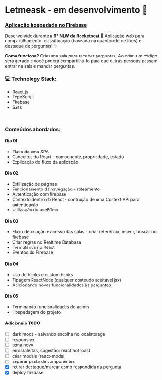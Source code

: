 # Letmeask - em desenvolvimento :construction:


### [Aplicação hospedada no Firebase](https://letmeask-fa059.web.app/)


Desenvolvido durante a <strong>6° NLW da Rocketseat </strong> :rocket: Aplicação web para compartilhamento, classificação (baseada na quantidade de likes) e destaque de perguntas! :sparkles:

<strong>Como funciona? </strong>
Crie uma sala para receber perguntas. Ao criar, um código será gerado e você poderá compartilhá-lo para que outras pessoas possam entrar na sala e mandar perguntas.
<br>

### :computer: Technology Stack:
- React.js
- TypeScript
- Firebase
- Sass
<br>

### Conteúdos abordados:

#### Dia 01
- Fluxo de uma SPA
- Conceitos do React - componente, propriedade, estado
- Explicação do fluxo da aplicação

#### Dia 02
- Estilização de páginas
- Funcionamento da navegação - roteamento
- Autenticação com firebase
- Contexto dentro do React - contrução de uma Context API para autenticação
- Utilização do useEffect

#### Dia 03
- Fluxo de criação e acesso das salas - criar referência, inserir, buscar no firebase
- Criar regras no Realtime Database 
- Formulários no React
- Eventos do Firebase

#### Dia 04
- Uso de hooks e custom hooks
- Tipagem ReactNode (qualquer conteudo aceitável jsx)
- Adicionando novas funcionalidades às perguntas

#### Dia 05
- Terminando funcionalidades do admin
- Hospedagem do projeto

#### Adicionais TODO 
- [ ] dark mode - salvando escolha no localstorage
- [ ] responsivo
- [ ] tema novo
- [ ] erros/alertas, sugestão: react hot toast
- [ ] criar modais (react-modal)
- [ ] separar pasta de componentes
- [x] retirar destaque/marcar como respondida da pergunta 
- [x] deploy firebase
